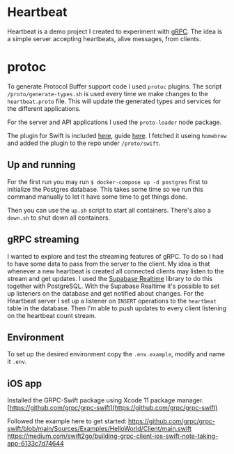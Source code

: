# Heartbeat
Heartbeat is a demo project I created to experiment with [gRPC](https://www.grpc.io). The idea is a simple server accepting heartbeats, alive messages, from clients.

# protoc
To generate Protocol Buffer support code I used `protoc` plugins. The script `/proto/generate-types.sh` is used every time we make changes to the `heartbeat.proto` file. This will update the generated types and services for the different applications.

For the server and API applications I used the `proto-loader` node package.

The plugin for Swift is included [here](https://github.com/grpc/grpc-swift#getting-the-protoc-plugins), guide [here](https://github.com/grpc/grpc-swift/blob/main/docs/plugin.md). I fetched it useing `homebrew` and added the plugin to the repo under `/proto/swift`.
## Up and running
For the first run you may run `$ docker-compose up -d postgres` first to initialize the Postgres database. This takes some time so we run this command manually to let it have some time to get things done.

Then you can use the `up.sh` script to start all containers.
There's also a `down.sh` to shut down all containers.

## gRPC streaming
I wanted to explore and test the streaming features of gRPC. To do so I had to have some data to pass from the server to the client. My idea is that whenever a new heartbeat is created all connected clients may listen to the stream and get updates. I used the [Supabase Realtime](https://github.com/supabase/realtime) library to do this together with PostgreSQL. With the Supabase Realtime it's possible to set up listeners on the database and get notified about changes. For the Heartbeat server I set up a listener on `INSERT` operations to the `heartbeat` table in the database. Then I'm able to push updates to every client listening on the heartbeat count stream.

## Environment
To set up the desired environment copy the `.env.example`, modify and name it `.env`.

## iOS app

Installed the GRPC-Swift package using Xcode 11 package manager.
[https://github.com/grpc/grpc-swift](https://github.com/grpc/grpc-swift)

Followed the example here to get started:
https://github.com/grpc/grpc-swift/blob/main/Sources/Examples/HelloWorld/Client/main.swift
https://medium.com/swift2go/building-grpc-client-ios-swift-note-taking-app-6133c7d74644